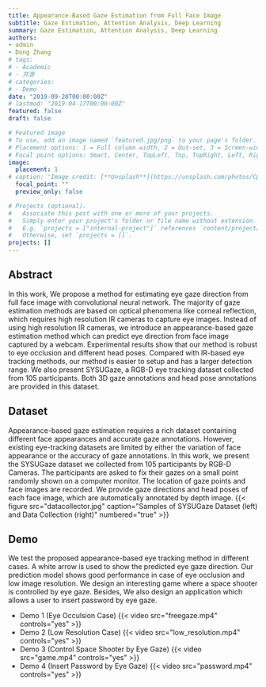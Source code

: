 ```yaml
---
title: Appearance-Based Gaze Estimation from Full Face Image
subtitle: Gaze Estimation, Attention Analysis, Deep Learning
summary: Gaze Estimation, Attention Analysis, Deep Learning
authors:
- admin
- Dong Zhang
# tags:
# - Academic
# - 开源
# categories:
# - Demo
date: "2019-09-20T00:00:00Z"
# lastmod: "2019-04-17T00:00:00Z"
featured: false
draft: false

# Featured image
# To use, add an image named `featured.jpg/png` to your page's folder.
# Placement options: 1 = Full column width, 2 = Out-set, 3 = Screen-width
# Focal point options: Smart, Center, TopLeft, Top, TopRight, Left, Right, BottomLeft, Bottom, BottomRight
image:
  placement: 1
# caption: 'Image credit: [**Unsplash**](https://unsplash.com/photos/CpkOjOcXdUY)'
  focal_point: ""
  preview_only: false

# Projects (optional).
#   Associate this post with one or more of your projects.
#   Simply enter your project's folder or file name without extension.
#   E.g. `projects = ["internal-project"]` references `content/project/deep-learning/index.md`.
#   Otherwise, set `projects = []`.
projects: []
---
```


## Abstract

In this work, We propose a method for estimating eye gaze direction from full face image with convolutional neural network. The majority of gaze estimation methods are based on optical phenomena like corneal reflection, which requires high resolution IR cameras to capture eye images. Instead of using high resolution IR cameras, we introduce an appearance-based gaze estimation method which can predict eye direction from face image captured by a webcam. Experimental results show that our method is robust to eye occlusion and different head poses. Compared with IR-based eye tracking methods, our method is easier to setup and has a larger detection range. We also present SYSUGaze, a RGB-D eye tracking dataset collected from 105 participants. Both 3D gaze annotations and head pose annotations are provided in this dataset. 


## Dataset
Appearance-based gaze estimation requires a rich dataset containing different face appearances and accurate gaze annotations. However, existing eye-tracking datasets are limited by either the variation of face appearance or the accuracy of gaze annotations. In this work, we present the SYSUGaze dataset we collected from 105 participants by RGB-D Cameras. The participants are asked to fix their gazes on a small point randomly shown on a computer monitor. The location of gaze points and face images are recorded. We provide gaze directions and head poses of each face image, which are automatically annotated by depth image. 
{{< figure src="datacollector.jpg" caption="Samples of SYSUGaze Dataset (left) and Data Collection (right)" numbered="true" >}}


## Demo
We test the proposed appearance-based eye tracking method in different cases. A white arrow is used to show the predicted eye gaze direction. Our prediction model shows good performance in case of eye occlusion and low image resolution. We design an interesting game where a space shooter is controlled by eye gaze. Besides, We also design an application which allows a user to insert password by eye gaze.

* Demo 1 (Eye Occulsion Case)
{{< video src="freegaze.mp4" controls="yes" >}}
* Demo 2 (Low Resolution Case)
{{< video src="low_resolution.mp4" controls="yes" >}}
* Demo 3 (Control Space Shooter by Eye Gaze)
{{< video src="game.mp4" controls="yes" >}}
* Demo 4 (Insert Password by Eye Gaze)
{{< video src="password.mp4" controls="yes" >}}